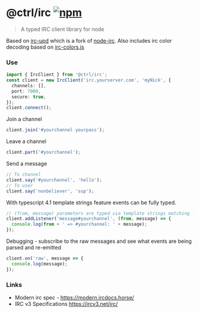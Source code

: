 # @ctrl/irc [![npm](https://badgen.net/npm/v/@ctrl/irc)](https://www.npmjs.com/package/@ctrl/irc)

> A typed IRC client library for node

Based on [irc-upd](https://github.com/Throne3d/node-irc) which is a fork of [node-irc](https://github.com/martynsmith/node-irc). Also includes irc color decoding based on [irc-colors.js](https://github.com/fent/irc-colors.js)

### Use

```ts
import { IrcClient } from '@ctrl/irc';
const client = new IrcClient('irc.yourserver.com', 'myNick', {
  channels: [],
  port: 7000,
  secure: true,
});
client.connect();
```

Join a channel

```ts
client.join('#yourchannel yourpass');
```

Leave a channel

```ts
client.part('#yourchannel');
```

Send a message

```ts
// To channel
client.say('#yourchannel', 'hello');
// To user
client.say('nonbeliever', 'sup');
```

With typescript 4.1 template strings feature events can be fully typed.

```ts
// (from, message) parameters are typed via template strings matching `message#${string}`
client.addListener('message#yourchannel', (from, message) => {
  console.log(from + ' => #yourchannel: ' + message);
});
```

Debugging - subscribe to the raw messages and see what events are being parsed and re-emitted

```ts
client.on('raw', message => {
  console.log(message);
});
```

### Links

- Modern irc spec - https://modern.ircdocs.horse/
- IRC v3 Specifications https://ircv3.net/irc/
